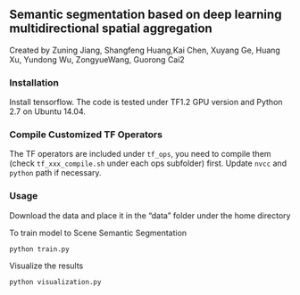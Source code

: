 ## Semantic segmentation based on deep learning multidirectional spatial aggregation

Created by Zuning Jiang, Shangfeng Huang,Kai Chen, Xuyang Ge, Huang Xu, Yundong Wu, ZongyueWang, Guorong Cai2

### Installation

Install tensorflow. The code is tested under TF1.2 GPU version and Python 2.7 on Ubuntu 14.04. 

### Compile Customized TF Operators

The TF operators are included under `tf_ops`, you need to compile them (check `tf_xxx_compile.sh` under each ops subfolder) first. Update `nvcc` and `python` path if necessary.

### Usage

Download the <a herf=[https://shapenet.cs.stanford.edu/media/scannet_data_pointnet2.zip](https://shapenet.cs.stanford.edu/media/scannet_data_pointnet2.zip)>data</a> and place it in the “data” folder under the home directory

To train model to Scene Semantic Segmentation

```
python train.py
```

Visualize the results

```
python visualization.py
```